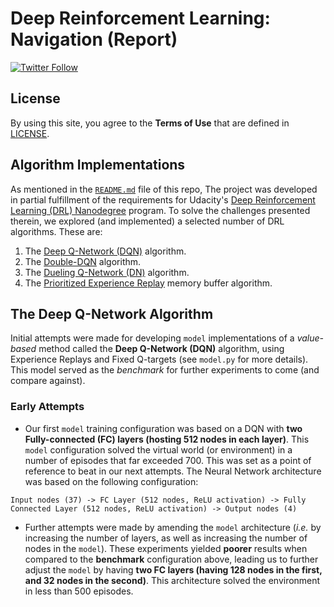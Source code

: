 # Deep Reinforcement Learning: Navigation (Report)

[![Twitter Follow](https://img.shields.io/twitter/follow/youldash.svg?style=social?style=plastic)](https://twitter.com/youldash)

## License

By using this site, you agree to the **Terms of Use** that are defined in [LICENSE](https://github.com/youldash/DRL-Navigation/blob/master/LICENSE).

## Algorithm Implementations

As mentioned in the [`README.md`](https://github.com/youldash/DRL-Navigation/blob/master/README.md) file of this repo, The project was developed in partial fulfillment of the requirements for Udacity's [Deep Reinforcement Learning (DRL) Nanodegree](https://www.udacity.com/course/deep-reinforcement-learning-nanodegree--nd893) program. To solve the challenges presented therein, we explored (and implemented) a selected number of DRL algorithms. These are:

1. The [Deep Q-Network (DQN)](https://storage.googleapis.com/deepmind-media/dqn/DQNNaturePaper.pdf) algorithm.
2. The [Double-DQN](https://arxiv.org/abs/1509.06461) algorithm.
3. The [Dueling Q-Network (DN)](https://arxiv.org/abs/1511.06581) algorithm.
4. The [Prioritized Experience Replay](https://arxiv.org/abs/1511.05952) memory buffer algorithm.

## The Deep Q-Network Algorithm

Initial attempts were made for developing `model` implementations of a *value-based* method called the **Deep Q-Network (DQN)** algorithm, using Experience Replays and Fixed Q-targets (see `model.py` for more details). This model served as the *benchmark* for further experiments to come (and compare against).

### Early Attempts

- Our first `model` training configuration was based on a DQN with **two Fully-connected (FC) layers (hosting 512 nodes in each layer)**. This `model` configuration solved the virtual world (or environment) in a number of episodes that far exceeded 700. This was set as a point of reference to beat in our next attempts. The Neural Network architecture was based on the following configuration:
```
Input nodes (37) -> FC Layer (512 nodes, ReLU activation) -> Fully Connected Layer (512 nodes, ReLU activation) -> Output nodes (4)
```

- Further attempts were made by amending the `model` architecture (*i.e.* by increasing the number of layers, as well as increasing the number of nodes in the `model`). These experiments yielded **poorer** results when compared to the **benchmark** configuration above, leading us to further adjust the `model` by having **two FC layers (having 128 nodes in the first, and 32 nodes in the second)**. This architecture solved the environment in less than 500 episodes.

